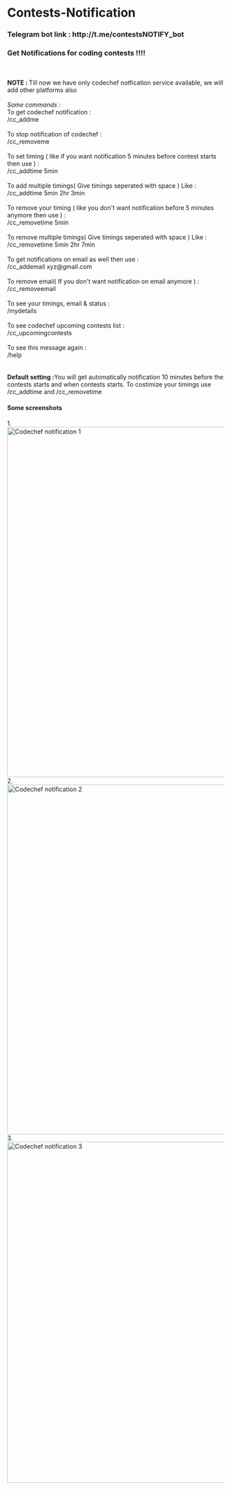 # Contests-Notification
<h3>Telegram bot link : http://t.me/contestsNOTIFY_bot</h3>

<h3>Get Notifications for coding contests !!!!</h3><br><br><b>NOTE : </b>Till now we have only codechef notfication service available, we will add other platforms also<br><br><em>Some commands :</em><br>To get codechef notification : <br>/cc_addme<br><br>To stop notification of codechef : <br>/cc_removeme<br><br>To set timing ( like if you want notification 5 minutes before contest starts then use ) : <br>/cc_addtime 5min<br><br>To add multiple timings( Give timings seperated with space ) Like : <br>/cc_addtime 5min 2hr 3min<br><br>To remove your timing ( like you don't want notification before 5 minutes anymore then use ) : <br>/cc_removetime 5min<br><br>To remove multiple timings( Give timings seperated with space ) Like : <br>/cc_removetime 5min 2hr 7min<br><br>To get notifications on email as well then use : <br>/cc_addemail xyz@gmail.com<br><br>To remove email( If you don't want notification on email anymore ) : <br>/cc_removeemail<br><br>To see your timings, email & status : <br>/mydetails<br><br>To see codechef upcoming contests list : <br>/cc_upcomingcontests<br><br>To see this message again : <br>/help<br><br><br><b>Default setting :</b>You will get automatically notification 10 minutes before the contests starts and when contests starts. To costimize your timings use <br>/cc_addtime and /cc_removetime



<h4>Some screenshots</h4>
1.
<img width="809" alt="Codechef notification 1" src="https://user-images.githubusercontent.com/83975334/139029205-800a1ad6-f741-49e1-9e74-fe922a2229e1.png">
2.
<img width="808" alt="Codechef notification 2" src="https://user-images.githubusercontent.com/83975334/139029693-7b75b769-3320-4b0c-9c94-35d46370328e.png">
3.
<img width="788" alt="Codechef notification 3" src="https://user-images.githubusercontent.com/83975334/139029700-c5963134-3cb8-4aa2-b90a-6f969b6dfdc3.png">
